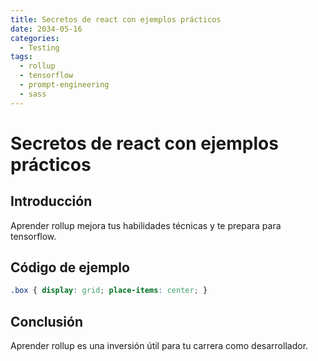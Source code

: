 ```yaml
---
title: Secretos de react con ejemplos prácticos
date: 2034-05-16
categories:
  - Testing
tags:
  - rollup
  - tensorflow
  - prompt-engineering
  - sass
---
```


# Secretos de react con ejemplos prácticos

## Introducción

Aprender rollup mejora tus habilidades técnicas y te prepara para tensorflow.

## Código de ejemplo

```css
.box { display: grid; place-items: center; }
```

## Conclusión

Aprender rollup es una inversión útil para tu carrera como desarrollador.